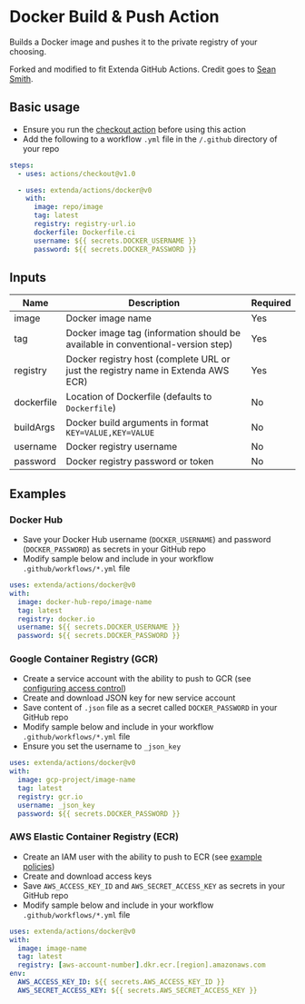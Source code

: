 # Docker Build & Push Action

Builds a Docker image and pushes it to the private registry of your choosing.

Forked and modified to fit Extenda GitHub Actions.
Credit goes to [Sean Smith](https://github.com/mr-smithers-excellent/docker-build-push).

## Basic usage

* Ensure you run the [checkout action](https://github.com/actions/checkout) before using this action
* Add the following to a workflow `.yml` file in the `/.github` directory of your repo
```yaml
steps:
  - uses: actions/checkout@v1.0

  - uses: extenda/actions/docker@v0
    with:
      image: repo/image
      tag: latest
      registry: registry-url.io
      dockerfile: Dockerfile.ci
      username: ${{ secrets.DOCKER_USERNAME }}
      password: ${{ secrets.DOCKER_PASSWORD }}
```

## Inputs

| Name       | Description                                                                             | Required |
|------------|-----------------------------------------------------------------------------------------|----------|
| image      | Docker image name                                                                       | Yes      |
| tag        | Docker image tag (information should be available in conventional-version step)         | Yes      |
| registry   | Docker registry host (complete URL or just the registry name in Extenda AWS ECR)        | Yes      |
| dockerfile | Location of Dockerfile (defaults to `Dockerfile`)                                       | No       |
| buildArgs  | Docker build arguments in format `KEY=VALUE,KEY=VALUE`                                  | No       |
| username   | Docker registry username                                                                | No       |
| password   | Docker registry password or token                                                       | No       |

## Examples

### Docker Hub

* Save your Docker Hub username (`DOCKER_USERNAME`) and password (`DOCKER_PASSWORD`) as secrets in your GitHub repo
* Modify sample below and include in your workflow `.github/workflows/*.yml` file 

```yaml
uses: extenda/actions/docker@v0
with:
  image: docker-hub-repo/image-name
  tag: latest
  registry: docker.io
  username: ${{ secrets.DOCKER_USERNAME }}
  password: ${{ secrets.DOCKER_PASSWORD }}
```

### Google Container Registry (GCR)

* Create a service account with the ability to push to GCR (see [configuring access control](https://cloud.google.com/container-registry/docs/access-control))
* Create and download JSON key for new service account
* Save content of `.json` file as a secret called `DOCKER_PASSWORD` in your GitHub repo
* Modify sample below and include in your workflow `.github/workflows/*.yml` file 
* Ensure you set the username to `_json_key`

```yaml
uses: extenda/actions/docker@v0
with:
  image: gcp-project/image-name
  tag: latest
  registry: gcr.io
  username: _json_key 
  password: ${{ secrets.DOCKER_PASSWORD }} 
```

### AWS Elastic Container Registry (ECR)

* Create an IAM user with the ability to push to ECR (see [example policies](https://docs.aws.amazon.com/AmazonECR/latest/userguide/ecr_managed_policies.html))
* Create and download access keys
* Save `AWS_ACCESS_KEY_ID` and `AWS_SECRET_ACCESS_KEY` as secrets in your GitHub repo
* Modify sample below and include in your workflow `.github/workflows/*.yml` file

```yaml
uses: extenda/actions/docker@v0
with:
  image: image-name
  tag: latest
  registry: [aws-account-number].dkr.ecr.[region].amazonaws.com
env:
  AWS_ACCESS_KEY_ID: ${{ secrets.AWS_ACCESS_KEY_ID }}
  AWS_SECRET_ACCESS_KEY: ${{ secrets.AWS_SECRET_ACCESS_KEY }}
```